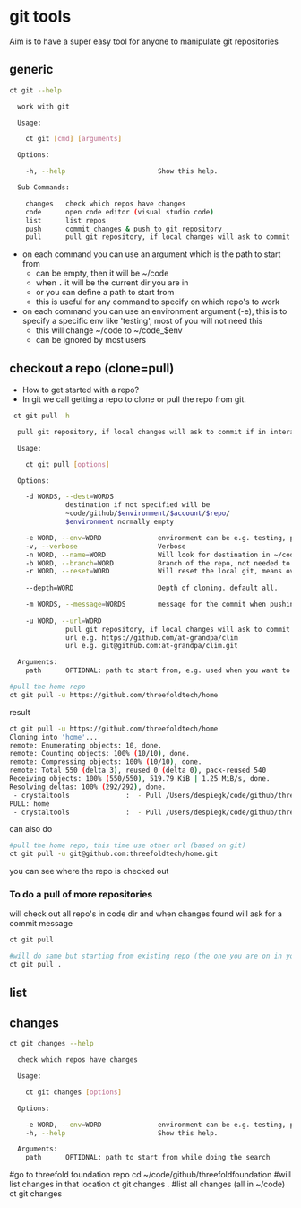 # git tools

Aim is to have a super easy tool for anyone to manipulate git repositories

## generic

```bash
ct git --help

  work with git

  Usage:

    ct git [cmd] [arguments]

  Options:

    -h, --help                       Show this help.

  Sub Commands:

    changes   check which repos have changes
    code      open code editor (visual studio code)
    list      list repos
    push      commit changes & push to git repository
    pull      pull git repository, if local changes will ask to commit if in interactive mode (default)
```

- on each command you can use an argument which is the path to start from 
  - can be empty, then it will be ~/code
  - when ```.``` it will be the current dir you are in
  - or you can define a path to start from
  - this is useful for any command to specify on which repo's to work
- on each command you can use an environment argument (-e), this is to specify a specific env like 'testing', most of you will not need this
  - this will change ~/code to ~/code_$env   
  - can be ignored by most users

## checkout a repo (clone=pull)

- How to get started with a repo?
- In git we call getting a repo to clone or pull the repo from git.

```bash
 ct git pull -h

  pull git repository, if local changes will ask to commit if in interactive mode (default)

  Usage:

    ct git pull [options]

  Options:

    -d WORDS, --dest=WORDS
              destination if not specified will be
              ~code/github/$environment/$account/$repo/
              $environment normally empty

    -e WORD, --env=WORD              environment can be e.g. testing, production, is a prefix to github dir in code.
    -v, --verbose                    Verbose
    -n WORD, --name=WORD             Will look for destination in ~/code which has this name, if found will use it
    -b WORD, --branch=WORD           Branch of the repo, not needed to specify
    -r WORD, --reset=WORD            Will reset the local git, means overwrite whatever changes done.
    
    --depth=WORD                     Depth of cloning. default all.

    -m WORDS, --message=WORDS        message for the commit when pushing.
    
    -u WORD, --url=WORD
              pull git repository, if local changes will ask to commit if in interactive mode (default)
              url e.g. https://github.com/at-grandpa/clim
              url e.g. git@github.com:at-grandpa/clim.git

  Arguments:
    path      OPTIONAL: path to start from, e.g. used when you want to pull all repos in a certain location (or on full code path)

```


```bash
#pull the home repo
ct git pull -u https://github.com/threefoldtech/home
```

result

```bash
ct git pull -u https://github.com/threefoldtech/home
Cloning into 'home'...
remote: Enumerating objects: 10, done.
remote: Counting objects: 100% (10/10), done.
remote: Compressing objects: 100% (10/10), done.
remote: Total 550 (delta 3), reused 0 (delta 0), pack-reused 540
Receiving objects: 100% (550/550), 519.79 KiB | 1.25 MiB/s, done.
Resolving deltas: 100% (292/292), done.
 - crystaltools              :  - Pull /Users/despiegk/code/github/threefoldtech/home
PULL: home
 - crystaltools              :  - Pull /Users/despiegk/code/github/threefoldtech/home
```

can also do
```bash
#pull the home repo, this time use other url (based on git)
ct git pull -u git@github.com:threefoldtech/home.git
```

you can see where the repo is checked out

### To do a pull of more repositories

will check out all repo's in code dir and when changes found will ask for a commit message

```bash
ct git pull
```

```bash
#will do same but starting from existing repo (the one you are on in your console)
ct git pull .
```



## list

## changes

```bash
ct git changes --help

  check which repos have changes

  Usage:

    ct git changes [options]

  Options:

    -e WORD, --env=WORD              environment can be e.g. testing, production, is a prefix to github dir in code. [type:String] [default:""]
    -h, --help                       Show this help.

  Arguments:
    path      OPTIONAL: path to start from while doing the search
```
#go to threefold foundation repo
cd ~/code/github/threefoldfoundation
#will list changes in that location
ct git changes .
#list all changes (all in ~/code)
ct git changes

```bash

```